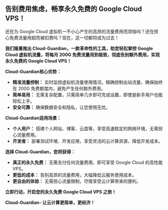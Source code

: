 ## 告别费用焦虑，畅享永久免费的 Google Cloud VPS！

还在为 Google Cloud 虚拟机一不小心产生的高昂的流量费用而烦恼吗？还在担心免费流量用超而被扣费吗？现在，这一切都将成为过去！

**我们隆重推出 Cloud-Guardian，一款革命性的工具，助您轻松掌控 Google Cloud 虚拟机流量，将每月 200G 免费流量用到极致，彻底告别额外费用，实现永久免费的 Google Cloud VPS！**

**Cloud-Guardian核心优势：**

- **精准流量控制：** 实时监控虚拟机流量使用情况，精确控制出站流量，确保始终在 200G 免费额度内，避免产生任何额外费用。
- **简单易用：** 无需复杂配置，只需简单几步即可完成设置，即使是新手用户也能轻松上手。
- **安全可靠：** 确保数据安全和隐私，让您使用无忧。

**Cloud-Guardian适用场景：**

- **个人用户：** 搭建个人网站、博客、云盘等，享受高速稳定的网络环境，无需担心流量费用。
- **开发者：** 部署测试环境、开发应用，享受灵活的云计算资源，降低开发成本。

**选择 Cloud-Guardian，您将获得：**

- **真正的永久免费：** 无需支付任何流量费用，即可享受 Google Cloud 的高性能 VPS。
- **更低的成本：** 告别高昂的流量费用，大幅降低云服务使用成本。
- **更自由的体验：** 无需担心流量限制，尽情享受云计算带来的便利。

**立即行动，开启您的永久免费 Google Cloud VPS 之旅！**

**Cloud-Guardian- 让云计算更简单，更经济！**
